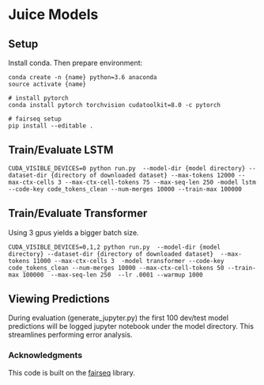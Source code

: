 # Juice Models
## Setup
Install conda. Then prepare environment:

    conda create -n {name} python=3.6 anaconda
    source activate {name}
    
    # install pytorch
    conda install pytorch torchvision cudatoolkit=8.0 -c pytorch
    
    # fairseq setup
    pip install --editable .

## Train/Evaluate LSTM
    CUDA_VISIBLE_DEVICES=0 python run.py  --model-dir {model directory} --dataset-dir {directory of downloaded dataset} --max-tokens 12000 --max-ctx-cells 3 --max-ctx-cell-tokens 75 --max-seq-len 250 -model lstm --code-key code_tokens_clean --num-merges 10000 --train-max 100000 

## Train/Evaluate Transformer
Using 3 gpus yields a bigger batch size.

    CUDA_VISIBLE_DEVICES=0,1,2 python run.py  --model-dir {model directory} --dataset-dir {directory of downloaded dataset}  --max-tokens 11000 --max-ctx-cells 3  -model transformer --code-key code_tokens_clean --num-merges 10000 --max-ctx-cell-tokens 50 --train-max 100000  --max-seq-len 250  --lr .0001 --warmup 1000

## Viewing Predictions
During evaluation (generate_jupyter.py) the first 100 dev/test model predictions will be logged jupyter notebook under the model directory. This streamlines performing error analysis. 


### Acknowledgments
This code is built on the [fairseq](https://github.com/pytorch/fairseq) library.

















